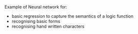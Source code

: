 Example of Neural network for:
- basic regression to capture the semantics of a logic function
- recognising basic forms
- recognising hand written characters
